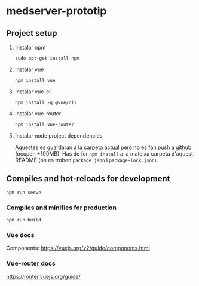 # medserver-prototip

## Project setup

1. Instalar npm

    ```sudo apt-get install npm```

2. Instalar vue

    ```npm install vue```

3. Instalar vue-cli

    ```npm install -g @vue/cli```

4. Instalar vue-router

    ```npm install vue-router```

5. Instalar node project dependencies

    Aquestes es guardaran a la carpeta actual però no es fan push a github (ocupen +100MB). Has de fer
```npm install```
a la mateixa carpeta d'aquest README (on es troben `package.json` i `package-lock.json`).


## Compiles and hot-reloads for development
```
npm run serve
```

### Compiles and minifies for production
```
npm run build
```

### Vue docs
Components: https://vuejs.org/v2/guide/components.html
### Vue-router docs
https://router.vuejs.org/guide/
